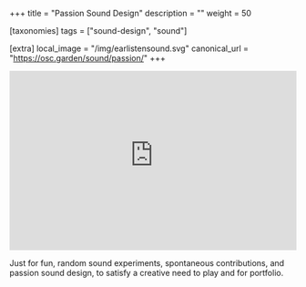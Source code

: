 +++
title = "Passion Sound Design"
description = ""
weight = 50

[taxonomies]
tags = ["sound-design", "sound"]

[extra]
local_image = "/img/earlistensound.svg"
canonical_url = "https://osc.garden/sound/passion/"
+++

<iframe
  width="100%"
  height="315"
  src="https://www.youtube-nocookie.com/embed/Pe_GcG-kgIs"
  title="YouTube video player"
  frameborder="0"
  allow="accelerometer; clipboard-write; encrypted-media; gyroscope; picture-in-picture; web-share"
  referrerpolicy="strict-origin-when-cross-origin"
  allowfullscreen>
</iframe>

Just for fun, random sound experiments, spontaneous contributions, and passion
sound design, to satisfy a creative need to play and for portfolio.
